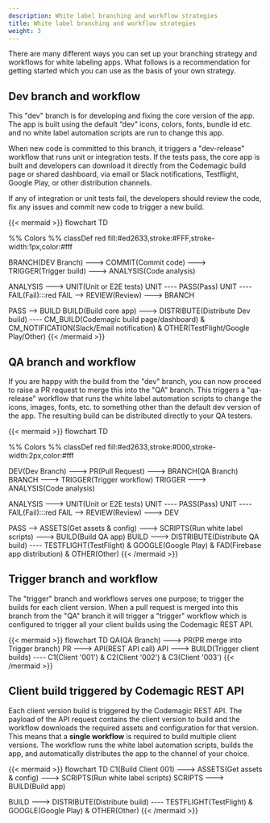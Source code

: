 ```yaml
---
description: White label branching and workflow strategies
title: White label branching and workflow strategies
weight: 3
---
```


There are many different ways you can set up your branching strategy and workflows for white labeling apps. What follows is a recommendation for getting started which you can use as the basis of your own strategy.

## Dev branch and workflow

This "dev" branch is for developing and fixing the core version of the app. The app is built using the default “dev” icons, colors, fonts, bundle id etc. and no white label automation scripts are run to change this app. 

When new code is committed to this branch, it triggers a "dev-release" workflow that runs unit or integration tests. If the tests pass, the core app is built and developers can download it directly from the Codemagic build page or shared dashboard, via email or Slack notifications, Testflight, Google Play, or other distribution channels. 

If any of integration or unit tests fail, the developers should review the code, fix any issues and commit new code to trigger a new build.

{{< mermaid >}}
flowchart TD

%% Colors %%
classDef red fill:#ed2633,stroke:#FFF,stroke-width:1px,color:#fff

BRANCH(DEV Branch) ---> COMMIT(Commit code) ---> TRIGGER(Trigger build) ---> ANALYSIS(Code analysis)


ANALYSIS ---> UNIT(Unit or E2E tests) 
UNIT ---- PASS(Pass) 
UNIT ---- FAIL(Fail):::red
FAIL --> REVIEW(Review) ---> BRANCH

PASS --> BUILD 
BUILD(Build core app) ---> DISTRIBUTE(Distribute Dev build) ---- CM_BUILD(Codemagic build page/dashboard) & CM_NOTIFICATION(Slack/Email notification) & OTHER(TestFlight/Google Play/Other)
{{< /mermaid >}}

## QA branch and workflow

If you are happy with the build from the "dev" branch, you can now proceed to raise a PR request to merge this into the "QA" branch. This triggers a "qa-release" workflow that runs the white label automation scripts to change the icons, images, fonts, etc. to something other than the default dev version of the app. The resulting build can be distributed directly to your QA testers. 

{{< mermaid >}}
flowchart TD

%% Colors %%
classDef red fill:#ed2633,stroke:#000,stroke-width:2px,color:#fff

DEV(Dev Branch) ---> PR(Pull Request) ---> BRANCH(QA Branch)
BRANCH ---> TRIGGER(Trigger workflow) 
TRIGGER ---> ANALYSIS(Code analysis)


ANALYSIS ---> UNIT(Unit or E2E tests) 
UNIT ---- PASS(Pass) 
UNIT ---- FAIL(Fail):::red
FAIL --> REVIEW(Review) ---> DEV

PASS --> ASSETS(Get assets & config) ---> SCRIPTS(Run white label scripts) ---> BUILD(Build QA app) 
BUILD ---> DISTRIBUTE(Distribute QA build) ---- TESTFLIGHT(TestFlight) & GOOGLE(Google Play) & FAD(Firebase app distribution) & OTHER(Other)
{{< /mermaid >}}

## Trigger branch and workflow

The "trigger" branch and workflows serves one purpose; to trigger the builds for each client version. When a pull request is merged into this branch from the "QA" branch it will trigger a "trigger" workflow which is configured to trigger all your client builds using the Codemagic REST API.


{{< mermaid >}}
flowchart TD
QA(QA Branch) ---> PR(PR merge into Trigger branch) 
PR ---> API(REST API call)
API ---> BUILD(Trigger client builds) ---- C1(Client '001') & C2(Client '002') & C3(Client '003')
{{< /mermaid >}}

## Client build triggered by Codemagic REST API

Each client version build is triggered by the Codemagic REST API. The payload of the API request contains the client version to build and the workflow downloads the required assets and configuration for that version. This means that a **single workflow** is required to build multiple client versions. The workflow runs the white label automation scripts, builds the app, and automatically distributes the app to the channel of your choice.

{{< mermaid >}}
flowchart TD
C1(Build Client 001) ---> ASSETS(Get assets & config) ---> SCRIPTS(Run white label scripts)
SCRIPTS ---> BUILD(Build app)

BUILD ---> DISTRIBUTE(Distribute build) ---- TESTFLIGHT(TestFlight) & GOOGLE(Google Play) & OTHER(Other)
{{< /mermaid >}}